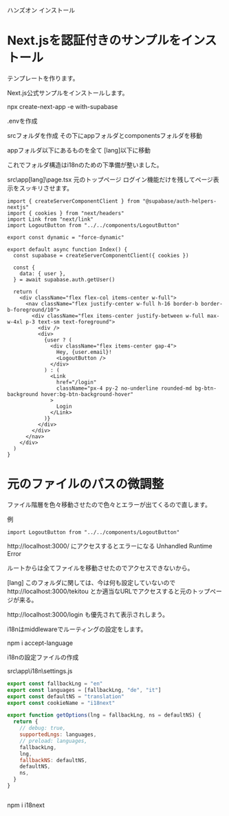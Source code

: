 <!--
title:   Next.js App router 認証機能付き 開発用テンプレート
tags:    Next.js,Supabase,メール認証
id:      12da291e560c4850b511
private: true
-->



ハンズオン インストール

# Next.jsを認証付きのサンプルをインストール

テンプレートを作ります。

Next.js公式サンプルをインストールします。

npx create-next-app -e with-supabase

.envを作成

srcフォルダを作成
その下にappフォルダとcomponentsフォルダを移動

appフォルダ以下にあるものを全て
[lang]以下に移動

これでフォルダ構造はi18nのための下準備が整いました。

src\app\[lang]\page.tsx
元のトップページ
ログイン機能だけを残してページ表示をスッキリさせます。

```src\app\[lang]\page.tsx
import { createServerComponentClient } from "@supabase/auth-helpers-nextjs"
import { cookies } from "next/headers"
import Link from "next/link"
import LogoutButton from "../../components/LogoutButton"

export const dynamic = "force-dynamic"

export default async function Index() {
  const supabase = createServerComponentClient({ cookies })

  const {
    data: { user },
  } = await supabase.auth.getUser()

  return (
    <div className="flex flex-col items-center w-full">
      <nav className="flex justify-center w-full h-16 border-b border-b-foreground/10">
        <div className="flex items-center justify-between w-full max-w-4xl p-3 text-sm text-foreground">
          <div />
          <div>
            {user ? (
              <div className="flex items-center gap-4">
                Hey, {user.email}!
                <LogoutButton />
              </div>
            ) : (
              <Link
                href="/login"
                className="px-4 py-2 no-underline rounded-md bg-btn-background hover:bg-btn-background-hover"
              >
                Login
              </Link>
            )}
          </div>
        </div>
      </nav>
    </div>
  )
}

```



# 元のファイルのパスの微調整

ファイル階層を色々移動させたので色々とエラーが出てくるので直します。

例

```src\app\[lang]\page.tsx
import LogoutButton from "../../components/LogoutButton"

```



http://localhost:3000/
にアクセスするとエラーになる
Unhandled Runtime Error

ルートからは全てファイルを移動させたのでアクセスできないから。

[lang]
このフォルダに関しては、今は何も設定していないので
http://localhost:3000/tekitou
とか適当なURLでアクセスすると元のトップページが来る。

http://localhost:3000/login
も優先されて表示されしまう。



i18nはmiddlewareでルーティングの設定をします。

npm i accept-language

i18nの設定ファイルの作成

src\app\i18n\settings.js

```src\app\i18n\settings.js
export const fallbackLng = "en"
export const languages = [fallbackLng, "de", "it"]
export const defaultNS = "translation"
export const cookieName = "i18next"

export function getOptions(lng = fallbackLng, ns = defaultNS) {
  return {
    // debug: true,
    supportedLngs: languages,
    // preload: languages,
    fallbackLng,
    lng,
    fallbackNS: defaultNS,
    defaultNS,
    ns,
  }
}



```




npm i i18next
